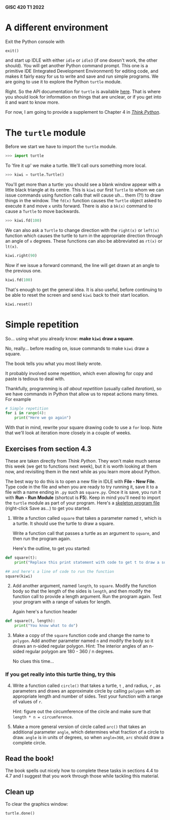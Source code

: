 #### GISC 420 T1 2022
# A different environment
Exit the Python console with

```python
exit()
```

and start up IDLE with either `idle` or `idle3` (if one doesn't work, the other should). You will get another Python command prompt. This one is a primitive IDE (Integrated Development Environment) for editing code, and makes it fairly easy for us to write and save and run simple programs. We are going to use it to explore the Python `turtle` module.

Right. So the API documentation for `turtle` is available [here](https://docs.python.org/3/library/turtle.html). That is where you should look for information on things that are unclear, or if you get into it and want to know more.

For now, I am going to provide a supplement to Chapter 4 in [_Think Python_](https://greenteapress.com/wp/think-python-2e/).

# The `turtle` module
Before we start we have to import the `turtle` module.

```python
>>> import turtle
```

To 'fire it up' we make a turtle. We'll call ours something more local.

```python
>>> kiwi = turtle.Turtle()
```

You'll get more than a turtle: you should see a blank window appear with a little black triangle at its centre. This is `kiwi` our first `Turtle` to whom we can issue commands using function calls that will cause uh... them (?!) to draw things in the window. The `fd(x)` function causes the `Turtle` object asked to execute it and move `x` units forward. There is also a `bk(x)` command to cause a `Turtle` to move backwards.

```python
>>> kiwi.fd(100)
```

We can also ask a `Turtle` to change direction with the `right(x)` or `left(x)` function which causes the turtle to turn in the appropriate direction through an angle of `x` degrees. These functions can also be abbreviated as `rt(x)` or `lt(x)`.

```python
kiwi.right(90)
```

Now if we issue a forward command, the line will get drawn at an angle to the previous one.

```python
kiwi.fd(100)
```

That's enough to get the general idea. It is also useful, before continuing to be able to reset the screen and send `kiwi` back to their start location.

```python
kiwi.reset()
```

# Simple repetition
So... using what you already know: **make `kiwi` draw a square**.

No, really... before reading on, issue commands to make `kiwi` draw a square.

The book tells you what you most likely wrote.

It probably involved some repetition, which even allowing for copy and paste is tedious to deal with.

Thankfully, programming is _all about repetition_ (usually called *iteration*), so we have commands in Python that allow us to repeat actions many times. For example

```python
# Simple repetition
for i in range(4):
    print("Here we go again")
```

With that in mind, rewrite your square drawing code to use a `for` loop. Note that we'll look at iteration more closely in a couple of weeks.

## Exercises from section 4.3
These are taken directly from _Think Python_. They won't make much sense this week (we get to functions next week), but it is worth looking at them now, and revisiting them in the next while as you learn more about Python.

The best way to do this is to open a new file in IDLE with **File - New File**. Type code in the file and when you are ready to try running it, save it to a file with a name ending in `.py` such as `square.py`. Once it is save, you run it with **Run - Run Module** (shortcut is **F5**). Keep in mind you'll need to import the `turtle` module as part of your program. Here's a [skeleton program file](square.py?raw=true) (right-click Save as...) to get you started.

1. Write a function called `square` that takes a parameter named `t`, which is a turtle. It should use the turtle to draw a square.

   Write a function call that passes a turtle as an argument to `square`, and then run the program again.

   Here's the outline, to get you started:

```python
def square(t):
    print("Replace this print statement with code to get t to draw a square")

## and here's a line of code to run the function
square(kiwi)
```

2. Add another argument, named `length`, to `square`. Modify the function body so that the length of the sides is `length`, and then modify the function call to provide a length argument. Run the program again. Test your program with a range of values for length.

   Again here's a function header

```python
def square(t, length):
    print("You know what to do")
```

3. Make a copy of the `square` function code and change the name to `polygon`. Add another parameter named `n` and modify the body so it draws an n-sided regular polygon. Hint: The interior angles of an n-sided regular polygon are 180 - 360 / n degrees.

   No clues this time...

### If you get really into this turtle thing, try this

4. Write a function called `circle()` that takes a turtle, `t` , and radius, `r` , as parameters and draws an approximate circle by calling `polygon` with an appropriate length and number of sides. Test your function with a range of values of `r`.

   Hint: figure out the circumference of the circle and make sure that `length * n = circumference`.

5. Make a more general version of circle called `arc()` that takes an additional parameter `angle`, which determines what fraction of a circle to draw. `angle` is in units of degrees, so when `angle=360`, `arc` should draw a complete circle.

## Read the book!
The book spells out nicely how to complete these tasks in sections 4.4 to 4.7 and I suggest that you work through those while tackling this material.

## Clean up
To clear the graphics window:
```python
turtle.done()
```

